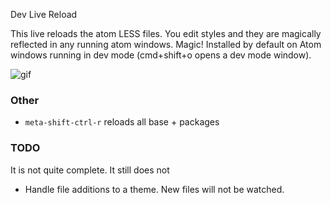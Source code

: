Dev Live Reload

This live reloads the atom LESS files. You edit styles and they are magically
reflected in any running atom windows. Magic! Installed by default on Atom
windows running in dev mode (cmd+shift+o opens a dev mode window).

![gif]

### Other

* `meta-shift-ctrl-r` reloads all base + packages

### TODO

It is not quite complete. It still does not

* Handle file additions to a theme. New files will not be watched.

[gif]: https://f.cloud.github.com/assets/69169/1387004/d2dc45f2-3b84-11e3-877e-cac8c51e9702.gif
